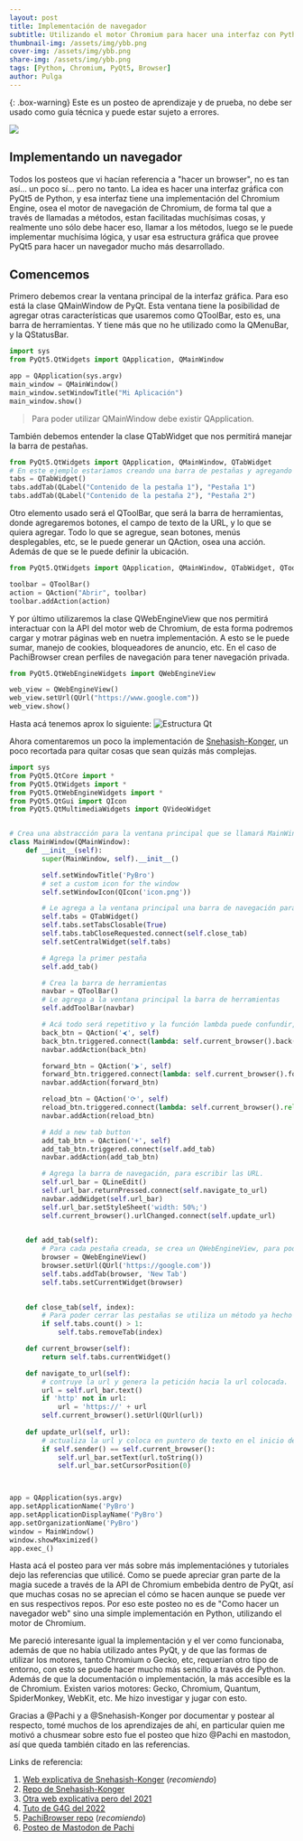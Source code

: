 ```yaml
---
layout: post
title: Implementación de navegador
subtitle: Utilizando el motor Chromium para hacer una interfaz con Python.
thumbnail-img: /assets/img/ybb.png
cover-img: /assets/img/ybb.png
share-img: /assets/img/ybb.png
tags: [Python, Chromium, PyQt5, Browser]
author: Pulga
---
```


{: .box-warning}
Este es un posteo de aprendizaje y de prueba, no debe ser usado como guía técnica y puede estar sujeto a errores.

![](/assets/img/notbyai-es.svg)

## Implementando un navegador

Todos los posteos que vi hacían referencia a "hacer un browser", no es tan así... un poco sí... pero no tanto.
La idea es hacer una interfaz gráfica con PyQt5 de Python, y esa interfaz tiene una implementación del Chromium Engine, osea el motor de navegación de Chromium, de forma tal que a través de llamadas a métodos, estan facilitadas muchísimas cosas, y realmente uno sólo debe hacer eso, llamar a los métodos, luego se le puede implementar muchísima lógica, y usar esa estructura gráfica que provee PyQt5 para hacer un navegador mucho más desarrollado.

## Comencemos

Primero debemos crear la ventana principal de la interfaz gráfica.
Para eso está la clase QMainWindow de PyQt. Esta ventana tiene la posibilidad de agregar otras características que usaremos como QToolBar, esto es, una barra de herramientas. Y tiene más que no he utilizado como la QMenuBar, y la QStatusBar.

```py
import sys
from PyQt5.QtWidgets import QApplication, QMainWindow

app = QApplication(sys.argv)
main_window = QMainWindow()
main_window.setWindowTitle("Mi Aplicación")
main_window.show()
```

> Para poder utilizar QMainWindow debe existir QApplication.

También debemos entender la clase QTabWidget que nos permitirá manejar la barra de pestañas.

```py
from PyQt5.QtWidgets import QApplication, QMainWindow, QTabWidget
# En este ejemplo estaríamos creando una barra de pestañas y agregando 2 pestañas a dicha barra.
tabs = QTabWidget()
tabs.addTab(QLabel("Contenido de la pestaña 1"), "Pestaña 1")
tabs.addTab(QLabel("Contenido de la pestaña 2"), "Pestaña 2")
```

Otro elemento usado será el QToolBar, que será la barra de herramientas, donde agregaremos botones, el campo de texto de la URL, y lo que se quiera agregar. Todo lo que se agregue, sean botones, menús desplegables, etc, se le puede generar un QAction, osea una acción. Además de que se le puede definir la ubicación.


```py
from PyQt5.QtWidgets import QApplication, QMainWindow, QTabWidget, QToolBar

toolbar = QToolBar()
action = QAction("Abrir", toolbar)
toolbar.addAction(action)
```

Y por último utilizaremos la clase QWebEngineView que nos permitirá interactuar con la API del motor web de Chromium, de esta forma podremos cargar y motrar páginas web en nuetra implementación.
A esto se le puede sumar, manejo de cookies, bloqueadores de anuncio, etc. En el caso de PachiBrowser crean perfiles de navegación para tener navegación privada.

```py
from PyQt5.QtWebEngineWidgets import QWebEngineView

web_view = QWebEngineView()
web_view.setUrl(QUrl("https://www.google.com"))
web_view.show()
```

Hasta acá tenemos aprox lo siguiente:
![Estructura Qt](/assets/img/qtdiagrama.png)


Ahora comentaremos un poco la implementación de [Snehasish-Konger](https://github.com/Snehasish-Konger/browser/blob/master/main.py), un poco recortada para quitar cosas que sean quizás más complejas.

```py
import sys
from PyQt5.QtCore import *
from PyQt5.QtWidgets import *
from PyQt5.QtWebEngineWidgets import *
from PyQt5.QtGui import QIcon
from PyQt5.QtMultimediaWidgets import QVideoWidget


# Crea una abstracción para la ventana principal que se llamará MainWindow.
class MainWindow(QMainWindow):
    def __init__(self):
        super(MainWindow, self).__init__()

        self.setWindowTitle('PyBro')
        # set a custom icon for the window
        self.setWindowIcon(QIcon('icon.png'))

        # Le agrega a la ventana principal una barra de navegación para pesatañas
        self.tabs = QTabWidget()
        self.tabs.setTabsClosable(True)
        self.tabs.tabCloseRequested.connect(self.close_tab)
        self.setCentralWidget(self.tabs)

        # Agrega la primer pestaña
        self.add_tab()

        # Crea la barra de herramientas
        navbar = QToolBar()
        # Le agrega a la ventana principal la barra de herramientas
        self.addToolBar(navbar)

        # Acá todo será repetitivo y la función lambda puede confundir, pero es crear un botón, suscribirlo al método que nos provee el motor de Chromium y agregarlo a la barra de herramientas. Mediante el método current_browser que indica la pestaña "actual".
        back_btn = QAction('⮜', self)
        back_btn.triggered.connect(lambda: self.current_browser().back())
        navbar.addAction(back_btn)

        forward_btn = QAction('⮞', self)
        forward_btn.triggered.connect(lambda: self.current_browser().forward())
        navbar.addAction(forward_btn)

        reload_btn = QAction('⟳', self)
        reload_btn.triggered.connect(lambda: self.current_browser().reload())
        navbar.addAction(reload_btn)

        # Add a new tab button
        add_tab_btn = QAction('+', self)
        add_tab_btn.triggered.connect(self.add_tab)
        navbar.addAction(add_tab_btn)

        # Agrega la barra de navegación, para escribir las URL.
        self.url_bar = QLineEdit()
        self.url_bar.returnPressed.connect(self.navigate_to_url)
        navbar.addWidget(self.url_bar)
        self.url_bar.setStyleSheet('width: 50%;')
        self.current_browser().urlChanged.connect(self.update_url)
        

    def add_tab(self):
        # Para cada pestaña creada, se crea un QWebEngineView, para poder tener dentro de cada pestaña un motor web, para poder ejecutar js y demás funcionalidades que el motor web provee y luego de crearse se setea como la pestaña actual.
        browser = QWebEngineView()
        browser.setUrl(QUrl('https://google.com'))
        self.tabs.addTab(browser, 'New Tab')
        self.tabs.setCurrentWidget(browser)       

    
    def close_tab(self, index):
        # Para poder cerrar las pestañas se utiliza un método ya hecho que se llama removeTab() que recibe el número de pestaña que se quiere cerrar.
        if self.tabs.count() > 1:
            self.tabs.removeTab(index)

    def current_browser(self):
        return self.tabs.currentWidget()

    def navigate_to_url(self):
        # contruye la url y genera la petición hacia la url colocada.
        url = self.url_bar.text()
        if 'http' not in url:
            url = 'https://' + url
        self.current_browser().setUrl(QUrl(url))
    
    def update_url(self, url):
        # actualiza la url y coloca en puntero de texto en el inicio del campo de texto.
        if self.sender() == self.current_browser():
            self.url_bar.setText(url.toString())
            self.url_bar.setCursorPosition(0)



app = QApplication(sys.argv)
app.setApplicationName('PyBro')
app.setApplicationDisplayName('PyBro')
app.setOrganizationName('PyBro')
window = MainWindow()
window.showMaximized()
app.exec_()
```

Hasta acá el posteo para ver más sobre más implementaciónes y tutoriales dejo las referencias que utilicé. Como se puede apreciar gran parte de la magia sucede a través de la API de Chromium embebida dentro de PyQt, así que muchas cosas no se aprecian el cómo se hacen aunque se puede ver en sus respectivos repos. Por eso este posteo no es de "Como hacer un navegador web" sino una simple implementación en Python, utilizando el motor de Chromium.

Me pareció interesante igual la implementación y el ver como funcionaba, además de que no había utilizado antes PyQt, y de que las formas de utilizar los motores, tanto Chromium o Gecko, etc, requerían otro tipo de entorno, con esto se puede hacer mucho más sencillo a través de Python. Además de que la documentación o implementación, la más accesible es la de Chromium.
Existen varios motores: Gecko, Chromium, Quantum, SpiderMonkey, WebKit, etc. Me hizo investigar y jugar con esto. 

Gracias a @Pachi y a @Snehasish-Konger por documentar y postear al respecto, tomé muchos de los aprendizajes de ahí, en particular quien me motivó a chusmear sobre esto fue el posteo que hizo @Pachi en mastodon, así que queda también citado en las referencias.


Links de referencia:
1. [Web explicativa de Snehasish-Konger](https://scientyficworld.org/how-to-build-a-browser-using-python/) (*recomiendo*)
2. [Repo de Snehasish-Konger](https://github.com/Snehasish-Konger/browser/)
3. [Otra web explicativa pero del 2021](https://pythongeeks.org/create-web-browser-python-pyqt/)
4. [Tuto de G4G del 2022](https://www.geeksforgeeks.org/python/creating-a-simple-browser-using-pyqt5/)
5. [PachiBrowser repo](https://github.com/SuperSnufkin/PAchi-Web-Browser-) (*recomiendo*)
6. [Posteo de Mastodon de Pachi](https://rebel.ar/@supersnufkin@mastodon.social/114601224483115795)
